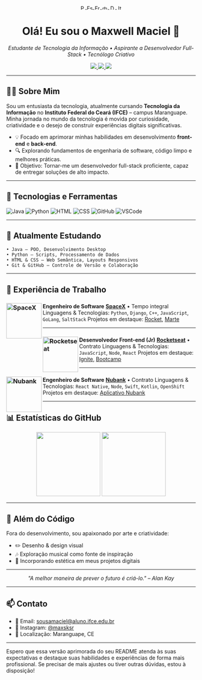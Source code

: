 <p align="center">
  <a href="./README-pt.md" title="Português">
    <img src="https://flagcdn.com/16x12/br.png" width="16" height="12" alt="Português" style="vertical-align:middle"/>
  </a>
  <a href="./README-es.md" title="Español">
    <img src="https://flagcdn.com/16x12/es.png" width="16" height="12" alt="Español" style="vertical-align:middle"/>
  </a>
  <a href="./README-fr.md" title="Français">
    <img src="https://flagcdn.com/16x12/fr.png" width="16" height="12" alt="Français" style="vertical-align:middle"/>
  </a>
  <a href="./README-zh.md" title="中文">
    <img src="https://flagcdn.com/16x12/cn.png" width="16" height="12" alt="中文" style="vertical-align:middle"/>
  </a>
  <a href="./README-de.md" title="Deutsch">
    <img src="https://flagcdn.com/16x12/de.png" width="16" height="12" alt="Deutsch" style="vertical-align:middle"/>
  </a>
  <a href="./README-it.md" title="Italiano">
    <img src="https://flagcdn.com/16x12/it.png" width="16" height="12" alt="Italiano" style="vertical-align:middle"/>
  </a>
</p>

<h1 align="center">Olá! Eu sou o Maxwell Maciel 👋</h1>
<p align="center">
  <em>Estudante de Tecnologia da Informação • Aspirante a Desenvolvedor Full-Stack • Tecnólogo Criativo</em>
</p>

<p align="center">
  <a href="mailto:sousamaciel@aluno.ifce.edu.br">
    <img src="https://img.shields.io/badge/Email-sousamaciel@aluno.ifce.edu.br-red?style=flat-square&logo=gmail&logoColor=white">
  </a>
  <a href="https://instagram.com/maxsksr">
    <img src="https://img.shields.io/badge/@maxsksr-Instagram-%23E4405F?style=flat-square&logo=instagram&logoColor=white">
  </a>
  <img src="https://img.shields.io/badge/Localiza%C3%A7%C3%A3o-Maranguape, CE-blue?style=flat-square&logo=google-maps">
</p>

---

## 👨‍💻 Sobre Mim

Sou um entusiasta da tecnologia, atualmente cursando **Tecnologia da Informação** no **Instituto Federal do Ceará (IFCE)** – campus Maranguape. Minha jornada no mundo da tecnologia é movida por curiosidade, criatividade e o desejo de construir experiências digitais significativas.

* 💡 Focado em aprimorar minhas habilidades em desenvolvimento **front-end** e **back-end**.
* 🔍 Explorando fundamentos de engenharia de software, código limpo e melhores práticas.
* 🎯 Objetivo: Tornar-me um desenvolvedor full-stack proficiente, capaz de entregar soluções de alto impacto.

---

## 🧠 Tecnologias e Ferramentas

<p align="left">
  <img src="https://img.icons8.com/color/48/java-coffee-cup-logo--v1.png" alt="Java" title="Java"/>
  <img src="https://img.icons8.com/color/48/python.png" alt="Python" title="Python"/>
  <img src="https://img.icons8.com/color/48/html-5--v1.png" alt="HTML" title="HTML"/>
  <img src="https://img.icons8.com/color/48/css3.png" alt="CSS" title="CSS"/>
  <img src="https://img.icons8.com/fluency/48/000000/github.png" alt="GitHub" title="GitHub"/>
  <img src="https://img.icons8.com/color/48/visual-studio-code-2019.png" alt="VSCode" title="VSCode"/>
</p>

---

## 📘 Atualmente Estudando

```text
• Java — POO, Desenvolvimento Desktop
• Python — Scripts, Processamento de Dados
• HTML & CSS — Web Semântica, Layouts Responsivos
• Git & GitHub — Controle de Versão e Colaboração
```

---

## 💼 Experiência de Trabalho

### [<img align="left" height="94px" width="94px" alt="SpaceX" src="https://www.spacex.com/static/images/share.jpg"/>](https://www.spacex.com/)

**Engenheiro de Software**&#x20;
[**SpaceX**](https://www.spacex.com/) • Tempo integral&#x20;
Linguagens & Tecnologias: `Python`, `Django`, `C++`, `JavaScript`, `GoLang`, `SaltStack`&#x20;
Projetos em destaque: [Rocket](https://www.spacex.com/), [Marte](https://pt.wikipedia.org/wiki/Marte_%28planeta%29)

---

### [<img align="left" height="94px" width="94px" alt="Rocketseat" src="https://yt3.ggpht.com/ytc/AKedOLQkXnYChXAHOeBQLzwhk1_BHYgUXs6ITQOakoeNoQ=s900-c-k-c0x00ffffff-no-rj"/>](https://rocketseat.com.br/)

**Desenvolvedor Front-end (Jr)**&#x20;
[**Rocketseat**](https://rocketseat.com.br/) • Contrato&#x20;
Linguagens & Tecnologias: `JavaScript`, `Node`, `React`&#x20;
Projetos em destaque: [Ignite](https://rocketseat.com.br/ignite), [Bootcamp](https://rocketseat.com.br/bootcamp)

---

### [<img align="left" height="94px" width="94px" alt="Nubank" src="https://nubank.com.br/images/nu-icon.png?v=2"/>](https://nubank.com.br/)

**Engenheiro de Software**&#x20;
[**Nubank**](https://nubank.com.br/) • Contrato&#x20;
Linguagens & Tecnologias: `React Native`, `Node`, `Swift`, `Kotlin`, `OpenShift`&#x20;
Projetos em destaque: [Aplicativo Nubank](https://nubank.com.br/)

---

## 📊 Estatísticas do GitHub

<p align="center">
  <img src="https://github-readme-stats.vercel.app/api?username=MaxwellMaciel&show_icons=true&theme=tokyonight" height="170">
  <img src="https://github-readme-stats.vercel.app/api/top-langs/?username=MaxwellMaciel&layout=compact&theme=tokyonight" height="170">
</p>

---

## 🎨 Além do Código

Fora do desenvolvimento, sou apaixonado por arte e criatividade:

* ✏️ Desenho & design visual
* 🎶 Exploração musical como fonte de inspiração
* 🎨 Incorporando estética em meus projetos digitais

---

<p align="center">
  <i>"A melhor maneira de prever o futuro é criá-lo." – Alan Kay</i>
</p>

---

## 📫 Contato

* 📧 Email: [sousamaciel@aluno.ifce.edu.br](mailto:sousamaciel@aluno.ifce.edu.br)
* 📸 Instagram: [@maxsksr](https://instagram.com/maxsksr)
* 📍 Localização: Maranguape, CE

---

Espero que essa versão aprimorada do seu README atenda às suas expectativas e destaque suas habilidades e experiências de forma mais profissional. Se precisar de mais ajustes ou tiver outras dúvidas, estou à disposição!
